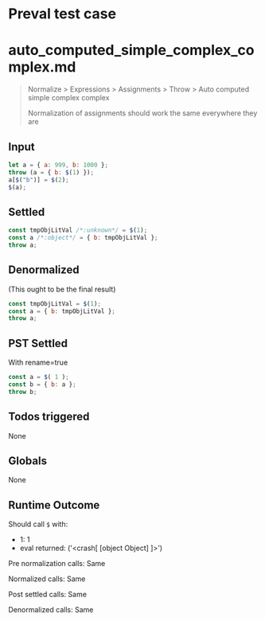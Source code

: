# Preval test case

# auto_computed_simple_complex_complex.md

> Normalize > Expressions > Assignments > Throw > Auto computed simple complex complex
>
> Normalization of assignments should work the same everywhere they are

## Input

`````js filename=intro
let a = { a: 999, b: 1000 };
throw (a = { b: $(1) });
a[$("b")] = $(2);
$(a);
`````


## Settled


`````js filename=intro
const tmpObjLitVal /*:unknown*/ = $(1);
const a /*:object*/ = { b: tmpObjLitVal };
throw a;
`````


## Denormalized
(This ought to be the final result)

`````js filename=intro
const tmpObjLitVal = $(1);
const a = { b: tmpObjLitVal };
throw a;
`````


## PST Settled
With rename=true

`````js filename=intro
const a = $( 1 );
const b = { b: a };
throw b;
`````


## Todos triggered


None


## Globals


None


## Runtime Outcome


Should call `$` with:
 - 1: 1
 - eval returned: ('<crash[ [object Object] ]>')

Pre normalization calls: Same

Normalized calls: Same

Post settled calls: Same

Denormalized calls: Same
